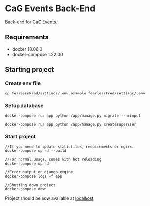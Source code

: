 # CaG Events Back-End
Back-end for [CaG Events](https://github.com/CasualGaming/cag-events).

## Requirements

- docker 18.06.0
- docker-compose 1.22.00

## Starting project

### Create env file

    cp fearlessFred/settings/.env.example fearlessFred/settings/.env

### Setup database

    docker-compose run app python /app/manage.py migrate --noinput

    docker-compose run app python /app/manage.py createsuperuser

### Start project


    //If you need to update staticfiles, requirements or nginx.
    docker-compose up -d --build

    //For normal usage, comes with hot reloading
    docker-compose up -d

    //Error output on django engine
    docker-compose logs -f app

    //Shutting down project
    docker-compose down

Project should be now available at [localhost](http://localhost)
